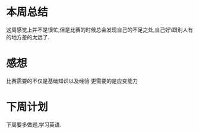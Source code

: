 # 本周总结
这周感觉上并不是很忙,但是比赛的时候总会发现自己的不足之处,自己好\跟别人有的地方差的太远了.
# 感想
比赛需要的不仅是基础知识以及经验 更需要的是应变能力
# 下周计划
下周要多做题,学习英语.

